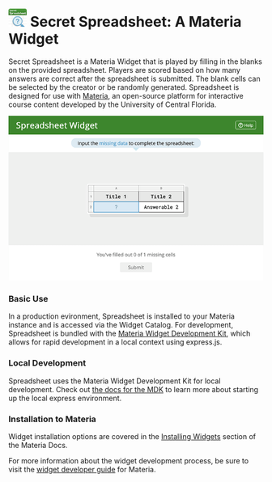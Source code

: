 <h1>
	<img src="src/_icons/icon-60.png" width="36px"/>
	Secret Spreadsheet: A Materia Widget
</h1>

Secret Spreadsheet is a Materia Widget that is played by filling in the blanks on the provided spreadsheet. Players are scored based on how many answers are correct after the spreadsheet is submitted. The blank cells can be selected by the creator or be randomly generated. Spreadsheet is designed for use with [Materia](https://github.com/ucfopen/Materia), an open-source platform for interactive course content developed by the University of Central Florida.

![Spreadsheet Player](src/_screen-shots/1.png)

### Basic Use

In a production evironment, Spreadsheet is installed to your Materia instance and is accessed via the Widget Catalog. For development, Spreadsheet is bundled with the [Materia Widget Development Kit](https://github.com/ucfopen/Materia-Widget-Dev-Kit), which allows for rapid development in a local context using express.js.

### Local Development

Spreadsheet uses the Materia Widget Development Kit for local development. Check out [the docs for the MDK](https://ucfopen.github.io/Materia-Docs/develop/materia-widget-development-kit.html) to learn more about starting up the local express environment.

### Installation to Materia

Widget installation options are covered in the [Installing Widgets](https://ucfopen.github.io/Materia-Docs/admin/installing-widgets.html) section of the Materia Docs.

For more information about the widget development process, be sure to visit the [widget developer guide](https://ucfopen.github.io/Materia-Docs/develop/widget-developer-guide.html) for Materia.